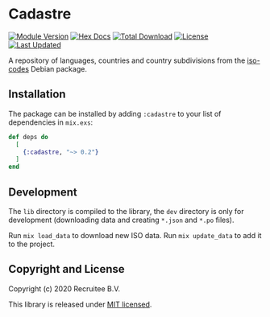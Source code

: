 # Cadastre

[![Module Version](https://img.shields.io/hexpm/v/cadastre.svg)](https://hex.pm/packages/cadastre)
[![Hex Docs](https://img.shields.io/badge/hex-docs-lightgreen.svg)](https://hexdocs.pm/cadastre/)
[![Total Download](https://img.shields.io/hexpm/dt/cadastre.svg)](https://hex.pm/packages/cadastre)
[![License](https://img.shields.io/hexpm/l/cadastre.svg)](https://github.com/Recruitee/cadastre/blob/master/LICENSE.md)
[![Last Updated](https://img.shields.io/github/last-commit/Recruitee/cadastre.svg)](https://github.com/Recruitee/cadastre/commits/master)

A repository of languages, countries and country subdivisions from the
[iso-codes](https://packages.debian.org/sid/iso-codes) Debian package.

## Installation

The package can be installed by adding `:cadastre` to your list of dependencies
in `mix.exs`:

```elixir
def deps do
  [
    {:cadastre, "~> 0.2"}
  ]
end
```

## Development

The `lib` directory is compiled to the library, the `dev` directory is only for development (downloading data and creating `*.json` and `*.po` files).

Run `mix load_data` to download new ISO data.
Run `mix update_data` to add it to the project.

## Copyright and License

Copyright (c) 2020 Recruitee B.V.

This library is released under [MIT licensed](./LICENSE.md).
